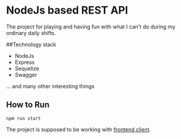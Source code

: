 # NodeJs based REST API
The project for playing and having fun with what I can't do during my ordinary daily shifts.

##Technology stack
- NodeJs
- Express
- Sequelize
- Swagger

... and many other interesting things

## How to Run
`npm run start`

The project is supposed to be working with [frontend client](https://github.com/xela-jm/react-online-shop).



